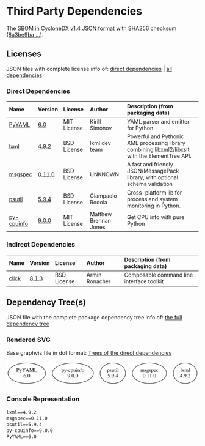 # Third Party Dependencies

<!--[[[fill sbom_sha256()]]]-->
The [SBOM in CycloneDX v1.4 JSON format](https://github.com/sthagen/pilli/blob/default/sbom.json) with SHA256 checksum ([8a3be9ba ...](https://raw.githubusercontent.com/sthagen/pilli/default/sbom.json.sha256 "sha256:8a3be9bad822dceb33e57739bfaaf7933be53680f02b25008d0f7e8bb65a611a")).
<!--[[[end]]] (checksum: 8259d53dee6efbde94f62b7ea457f393)-->
## Licenses 

JSON files with complete license info of: [direct dependencies](direct-dependency-licenses.json) | [all dependencies](all-dependency-licenses.json)

### Direct Dependencies

<!--[[[fill direct_dependencies_table()]]]-->
| Name                                                  | Version                                             | License     | Author                | Description (from packaging data)                                                                |
|:------------------------------------------------------|:----------------------------------------------------|:------------|:----------------------|:-------------------------------------------------------------------------------------------------|
| [PyYAML](https://pyyaml.org/)                         | [6.0](https://pypi.org/project/PyYAML/6.0/)         | MIT License | Kirill Simonov        | YAML parser and emitter for Python                                                               |
| [lxml](https://lxml.de/)                              | [4.9.2](https://pypi.org/project/lxml/4.9.2/)       | BSD License | lxml dev team         | Powerful and Pythonic XML processing library combining libxml2/libxslt with the ElementTree API. |
| [msgspec](https://jcristharif.com/msgspec/)           | [0.11.0](https://pypi.org/project/msgspec/0.11.0/)  | BSD License | UNKNOWN               | A fast and friendly JSON/MessagePack library, with optional schema validation                    |
| [psutil](https://github.com/giampaolo/psutil)         | [5.9.4](https://pypi.org/project/psutil/5.9.4/)     | BSD License | Giampaolo Rodola      | Cross-platform lib for process and system monitoring in Python.                                  |
| [py-cpuinfo](https://github.com/workhorsy/py-cpuinfo) | [9.0.0](https://pypi.org/project/py-cpuinfo/9.0.0/) | MIT License | Matthew Brennan Jones | Get CPU info with pure Python                                                                    |
<!--[[[end]]] (checksum: 8871f37fd17d9e0120ce7d5ff7386310)-->

### Indirect Dependencies

<!--[[[fill indirect_dependencies_table()]]]-->
| Name                                          | Version                                        | License     | Author         | Description (from packaging data)         |
|:----------------------------------------------|:-----------------------------------------------|:------------|:---------------|:------------------------------------------|
| [click](https://palletsprojects.com/p/click/) | [8.1.3](https://pypi.org/project/click/8.1.3/) | BSD License | Armin Ronacher | Composable command line interface toolkit |
<!--[[[end]]] (checksum: dc3a866a7aa3332404bde3da87727cb9)-->

## Dependency Tree(s)

JSON file with the complete package dependency tree info of: [the full dependency tree](package-dependency-tree.json)

### Rendered SVG

Base graphviz file in dot format: [Trees of the direct dependencies](package-dependency-tree.dot.txt)

<img src="./package-dependency-tree.svg" alt="Trees of the direct dependencies" title="Trees of the direct dependencies"/>

### Console Representation

<!--[[[fill dependency_tree_console_text()]]]-->
````console
lxml==4.9.2
msgspec==0.11.0
psutil==5.9.4
py-cpuinfo==9.0.0
PyYAML==6.0
````
<!--[[[end]]] (checksum: da2c261aa848db801bdefc32b9884811)-->
